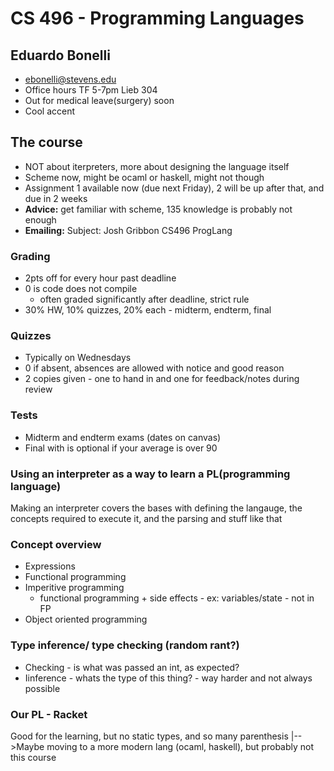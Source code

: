 # CS 496 - Programming Languages

## Eduardo Bonelli
* ebonelli@stevens.edu
* Office hours TF 5-7pm Lieb 304
* Out for medical leave(surgery) soon
* Cool accent

## The course
* NOT about iterpreters, more about designing the language itself
* Scheme now, might be ocaml or haskell, might not though
* Assignment 1 available now (due next Friday), 2 will be up after that, and due
    in 2 weeks
* **Advice:** get familiar with scheme, 135 knowledge is probably not enough
* **Emailing:** Subject: Josh Gribbon CS496 ProgLang

### Grading
* 2pts off for every hour past deadline
* 0 is code does not compile
    * often graded significantly after deadline, strict rule
* 30% HW, 10% quizzes, 20% each - midterm, endterm, final

### Quizzes
* Typically on Wednesdays
* 0 if absent, absences are allowed with notice and good reason
* 2 copies given - one to hand in and one for feedback/notes during review

### Tests
* Midterm and endterm exams (dates on canvas)
* Final with is optional if your average is over 90

### Using an interpreter as a way to learn a PL(programming language)
Making an interpreter covers the bases with defining the langauge, the concepts
required to execute it, and the parsing and stuff like that

### Concept overview
* Expressions
* Functional programming
* Imperitive programming
    * functional programming + side effects - ex: variables/state - not in FP
* Object oriented programming

### Type inference/ type checking (random rant?)
* Checking - is what was passed an int, as expected?
* Iinference - whats the type of this thing? - way harder and not always possible

### Our PL - Racket
Good for the learning, but no static types, and so many parenthesis
|-->Maybe moving to a more modern lang (ocaml, haskell), but probably not this course
